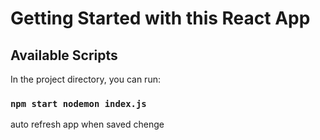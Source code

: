 # Getting Started with this React App

## Available Scripts

In the project directory, you can run:

### `npm start nodemon index.js`

auto refresh app when saved chenge
